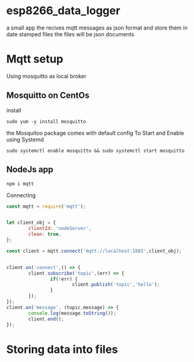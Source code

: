 # esp8266_data_logger
 a small app the recives mqtt messages as json format and store them in date stamped files
the files will be json documents

# Mqtt setup
Using mosquitto as local broker 

## Mosquitto on CentOs
install
```
sudo yum -y install mosquitto
```
the Mosquitoo package comes with default config
To Start and Enable using Systemd
```
sudo systemctl enable mosquitto && sudo systemctl start mosquitto
```

## NodeJs app
```
npm i mqtt
```

Connecting 
```javascript
const mqtt = require('mqtt');


let client_obj = {
		clientId: 'nodeServer',
		clean: true,
};

const client = mqtt.connect('mqtt://localhost:1883',client_obj);


client.on('connect',() => {
		client.subscribe('topic',(err) => {
				if(!err) {
						client.publish('topic','hello');
				}
		});
});
client.on('message', (topic,message) => {
		console.log(message.toString());
		client.end();
});

```

# Storing data into files


